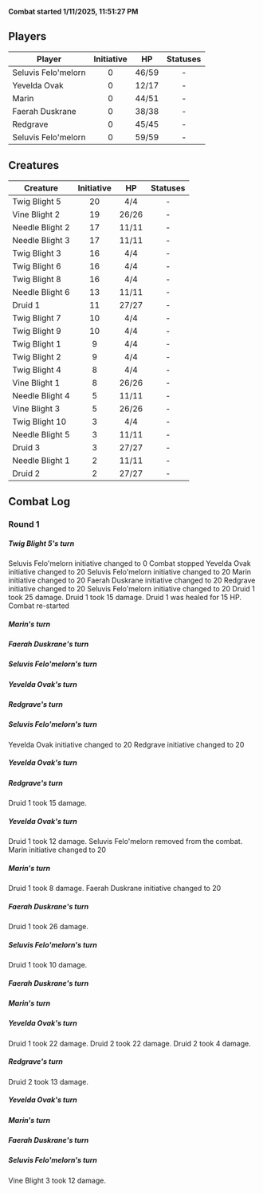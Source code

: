 **Combat started 1/11/2025, 11:51:27 PM**


## Players
| Player | Initiative | HP | Statuses |
| --- | :-: | :-: | :-: |
| Seluvis Felo'melorn | 0 | 46/59 | - |
| Yevelda Ovak | 0 | 12/17 | - |
| Marin | 0 | 44/51 | - |
| Faerah Duskrane | 0 | 38/38 | - |
| Redgrave | 0 | 45/45 | - |
| Seluvis Felo'melorn | 0 | 59/59 | - |
## Creatures
| Creature | Initiative  | HP | Statuses |
| --- | :-: | :-: | :-: |
| Twig Blight 5 | 20 | 4/4 | - |
| Vine Blight 2 | 19 | 26/26 | - |
| Needle Blight 2 | 17 | 11/11 | - |
| Needle Blight 3 | 17 | 11/11 | - |
| Twig Blight 3 | 16 | 4/4 | - |
| Twig Blight 6 | 16 | 4/4 | - |
| Twig Blight 8 | 16 | 4/4 | - |
| Needle Blight 6 | 13 | 11/11 | - |
| Druid 1 | 11 | 27/27 | - |
| Twig Blight 7 | 10 | 4/4 | - |
| Twig Blight 9 | 10 | 4/4 | - |
| Twig Blight 1 | 9 | 4/4 | - |
| Twig Blight 2 | 9 | 4/4 | - |
| Twig Blight 4 | 8 | 4/4 | - |
| Vine Blight 1 | 8 | 26/26 | - |
| Needle Blight 4 | 5 | 11/11 | - |
| Vine Blight 3 | 5 | 26/26 | - |
| Twig Blight 10 | 3 | 4/4 | - |
| Needle Blight 5 | 3 | 11/11 | - |
| Druid 3 | 3 | 27/27 | - |
| Needle Blight 1 | 2 | 11/11 | - |
| Druid 2 | 2 | 27/27 | - |


## Combat Log

### Round 1

##### Twig Blight 5's turn
Seluvis Felo'melorn initiative changed to 0
Combat stopped
Yevelda Ovak initiative changed to 20
Seluvis Felo'melorn initiative changed to 20
Marin initiative changed to 20
Faerah Duskrane initiative changed to 20
Redgrave initiative changed to 20
Seluvis Felo'melorn initiative changed to 20
Druid 1 took 25 damage.
Druid 1 took 15 damage.
Druid 1 was healed for 15 HP.
Combat re-started
##### Marin's turn
##### Faerah Duskrane's turn
##### Seluvis Felo'melorn's turn
##### Yevelda Ovak's turn
##### Redgrave's turn
##### Seluvis Felo'melorn's turn
Yevelda Ovak initiative changed to 20
Redgrave initiative changed to 20
##### Yevelda Ovak's turn
##### Redgrave's turn
Druid 1 took 15 damage.
##### Yevelda Ovak's turn
Druid 1 took 12 damage.
Seluvis Felo'melorn removed from the combat.
Marin initiative changed to 20
##### Marin's turn
Druid 1 took 8 damage.
Faerah Duskrane initiative changed to 20
##### Faerah Duskrane's turn
Druid 1 took 26 damage.
##### Seluvis Felo'melorn's turn
Druid 1 took 10 damage.
##### Faerah Duskrane's turn
##### Marin's turn
##### Yevelda Ovak's turn
Druid 1 took 22 damage.
Druid 2 took 22 damage.
Druid 2 took 4 damage.
##### Redgrave's turn
Druid 2 took 13 damage.
##### Yevelda Ovak's turn
##### Marin's turn
##### Faerah Duskrane's turn
##### Seluvis Felo'melorn's turn
Vine Blight 3 took 12 damage.
